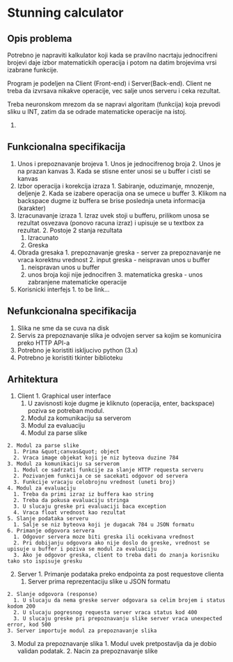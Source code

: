 # Stunning calculator

## Opis problema

Potrebno je napraviti kalkulator koji kada se pravilno nacrtaju jednocifreni brojevi daje izbor matematickih operacija i potom na datim brojevima vrsi izabrane funkcije.

Program je podeljen na Client (Front-end) i Server(Back-end). Client ne treba da izvrsava nikakve operacije, vec salje unos serveru i ceka rezultat.

Treba neuronskom mrezom da se napravi algoritam (funkcija) koja prevodi sliku u INT, zatim da se odrade matematicke operacije na istoj.

1.

## Funkcionalna specifikacija

  1. Unos i prepoznavanje brojeva
    1. Unos je jednocifrenog broja
    2. Unos je na prazan kanvas
    3. Kada se stisne enter unosi se u buffer i cisti se kanvas
  2. Izbor operacija i korekcija izraza
    1. Sabiranje, oduzimanje, mnozenje, deljenje
    2. Kada se izabere operacija ona se umece u buffer
    3. Klikom na backspace dugme iz buffera se brise poslednja uneta informacija (karakter)
  3. Izracunavanje izraza
    1. Izraz uvek stoji u bufferu, prilikom unosa se rezultat osvezava (ponovo racuna izraz) i upisuje se u textbox za rezultat.
    2. Postoje 2 stanja rezultata
      1. Izracunato
      2. Greska
  4. Obrada gresaka
    1. prepoznavanje greska - server za prepoznavanje ne vraca korektnu vrednost
    2. input greska - neispravan unos u buffer
      1. neispravan unos u buffer
      2. unos broja koji nije jednocifren
    3. matematicka greska - unos zabranjene matematicke operacije
  5. Korisnicki interfejs
    1. to be link...

## Nefunkcionalna specifikacija

  1. Slika ne sme da se cuva na disk
  2. Servis za prepoznavanje slika je odvojen server sa kojim se komunicira preko HTTP API-a
  3. Potrebno je koristiti iskljucivo python (3.x)
  4. Potrebno je koristiti tkinter biblioteku

## Arhitektura

  1. Client
    1. Graphical user interface
      1. U zavisnosti koje dugme je kliknuto (operacija, enter, backspace) poziva se potreban modul.
      2. Modul za komunikaciju sa serverom
      3. Modul za evaluaciju
      4. Modul za parse slike

    2. Modul za parse slike
      1. Prima &quot;canvas&quot; object
      2. Vraca image objekat koji je niz byteova duzine 784
    3. Modul za komunikaciju sa serverom
      1. Modul ce sadrzati funkcije za slanje HTTP requesta serveru
      2. Pozivanjem funkcija ce se sacekati odgovor od servera
      3. Funkcije vracaju celobrojnu vrednost (uneti broj)
    4. Modul za evaluaciju
      1. Treba da primi izraz iz buffera kao string
      2. Treba da pokusa evaluaciju stringa
      3. U slucaju greske pri evaluaciji baca exception
      4. Vraca float vrednost kao rezultat
    5. Slanje podataka serveru
      1. Salje se niz byteova koji je dugacak 784 u JSON formatu
    6. Primanje odgovora servera
      1. Odgovor servera moze biti greska ili ocekivana vrednost
      2. Pri dobijanju odgovora ako nije doslo do greske, vrednost se upisuje u buffer i poziva se modul za evaluaciju
      3. Ako je odgovor greska, client to treba dati do znanja korisniku tako sto ispisuje gresku

  2. Server
    1. Primanje podataka preko endpointa za post requestove clienta
      1. Server prima reprezentaciju slike u JSON formatu

    2. Slanje odgovora (response)
      1. U slucaju da nema greske server odgovara sa celim brojem i status kodom 200
      2. U slucaju pogresnog requesta server vraca status kod 400
      3. U slucaju greske pri prepoznavanju slike server vraca unexpected error, kod 500
    3. Server importuje modul za prepoznavanje slika

  3. Modul za prepoznavanje slika
    1. Modul uvek pretpostavlja da je dobio validan podatak.
    2. Nacin za prepoznavanje slike
